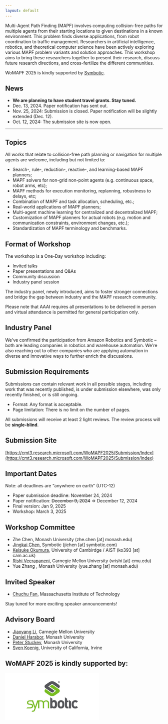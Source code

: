```yaml
---
layout: default
---
```


Multi-Agent Path Finding (MAPF) involves computing collision-free paths for multiple agents from their starting locations to given destinations in a known environment. This problem finds diverse applications, from robot coordination to traffic management. Researchers in artificial intelligence, robotics, and theoretical computer science have been actively exploring various MAPF problem variants and solution approaches. This workshop aims to bring these researchers together to present their research, discuss future research directions, and cross-fertilize the different communities.

WoMAPF 2025 is kindly supported by [Symbotic](https://www.symbotic.com/).

## News

- __We are planning to have student travel grants. Stay tuned.__
- Dec. 13, 2024. Paper notification has sent out.
- Nov. 25, 2024: Submission is closed. Paper notification will be slightly extended (Dec. 12).
- Oct. 12, 2024: The submission site is now open.

---

## Topics

All works that relate to collision-free path planning or navigation for multiple agents are welcome, including but not limited to:
- Search-, rule-, reduction-, reactive-, and learning-based MAPF planners;
- MAPF solvers for non-grid non-point agents (e.g. continuous space, robot arms, etc);
- MAPF methods for execution monitoring, replanning, robustness to delays, etc;
- Combination of MAPF and task allocation, scheduling, etc.;
- Real-world applications of MAPF planners;
- Multi-agent machine learning for centralized and decentralized MAPF;
- Customization of MAPF planners for actual robots (e.g. motion and communication constraints, environment changes, etc.);
- Standardization of MAPF terminology and benchmarks.

## Format of Workshop

The workshop is a One-Day workshop including:
- Invited talks
- Paper presentations and Q&As
- Community discussion
- Industry panel session

The industry panel, newly introduced, aims to foster stronger connections and bridge the gap between industry and the MAPF research community.

Please note that AAAI requires all presentations to be delivered in person and virtual attendance is permitted for general participation only.

## Industry Panel

We've confirmed the participation from Amazon Robotics and Symbotic – both are leading companies in robotics and warehouse automation. We're also reaching out to other companies who are applying automation in diverse and innovative ways to further enrich the discussions.


## Submission Requirements

Submissions can contain relevant work in all possible stages, including work that was recently published, is under submission elsewhere, was only recently finished, or is still ongoing.

- Format: Any format is acceptable.
- Page limitation: There is no limit on the number of pages.

All submissions will receive at least 2 light reviews.
The review process will be __single-blind__.


## Submission Site

[https://cmt3.research.microsoft.com/WoMAPF2025/Submission/Index](https://cmt3.research.microsoft.com/WoMAPF2025/Submission/Index)


## Important Dates

Note: all deadlines are “anywhere on earth” (UTC-12)

- Paper submission deadline: November 24, 2024
- Paper notification: ~~December 9, 2024~~ => December 12, 2024
- Final version: Jan 9, 2025
- Workshop: March 3, 2025


## Workshop Committee

- Zhe Chen, Monash University (zhe.chen [at] monash.edu)
- [Jingkai Chen](https://jkchengh.github.io/), Symbotic (jichen [at] symbotic.com)
- [Keisuke Okumura](https://kei18.github.io/), University of Cambirdge / AIST (ko393 [at] cam.ac.uk)
- [Rishi Veerapaneni](https://rishi-v.github.io/), Carnegie Mellon University (vrishi [at] cmu.edu)
- Yue Zhang , Monash University (yue.zhang [at] monash.edu)


## Invited Speaker

- [Chuchu Fan](https://chuchu.mit.edu/), Massachusetts Institute of Technology

Stay tuned for more exciting speaker announcements!

## Advisory Board

- [Jiaoyang Li](https://jiaoyangli.me/), Carnegie Mellon University
- [Daniel Harabor](https://harabor.net/daniel/), Monash University
- [Peter Stuckey](https://research.monash.edu/en/persons/peter-stuckey), Monash University
- [Sven Koenig](https://idm-lab.org/), University of California, Irvine

## WoMAPF 2025 is kindly supported by:

<a href="https://www.symbotic.com"><img src="./images/SymboticLogo.jpg" width="300"/></a>

